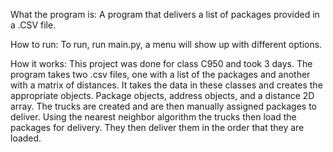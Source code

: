What the program is: A program that delivers a list of packages provided in a .CSV file.

How to run: To run, run main.py, a menu will show up with different options.

How it works: This project was done for class C950 and took 3 days. The program takes two .csv files, one with a list of the packages and another with a matrix of distances. It takes the data in these classes and creates the appropriate objects. Package objects, address objects, and a distance 2D array. The trucks are created and are then manually assigned packages to deliver. Using the nearest neighbor algorithm the trucks then load the packages for delivery. They then deliver them in the order that they are loaded.
